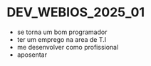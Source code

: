 # DEV_WEBIOS_2025_01    

- se torna um bom programador
- ter um emprego na area de T.I
- me desenvolver como profissional
- aposentar 

